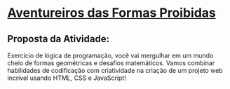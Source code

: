 <h1><a href="https://maicoln-per.github.io/Formas-Geometricas/" target="__blank">Aventureiros das Formas Proibidas</a></h1>
<h2>Proposta da Atividade:</h2>

<p>Exercício de lógica de programação, você vai mergulhar em um mundo cheio de formas geométricas e desafios matemáticos. Vamos combinar habilidades de codificação com criatividade na criação de um projeto web incrível usando HTML, CSS e JavaScript!


